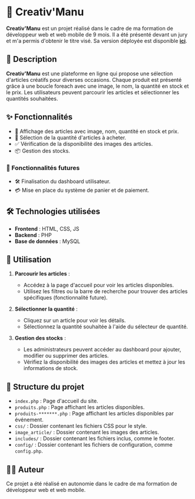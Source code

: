 # 🎨 Creativ'Manu

**Creativ'Manu** est un projet réalisé dans le cadre de ma formation de développeur web et web mobile de 9 mois. Il a été présenté devant un jury et m'a permis d'obtenir le titre visé. Sa version déployée est disponible [**ici**](https://projet.rodriguez.formations-avenir84.org/).

## 📜 Description

**Creativ'Manu** est une plateforme en ligne qui propose une sélection d'articles créatifs pour diverses occasions. Chaque produit est présenté grâce à une boucle foreach avec une image, le nom, la quantité en stock et le prix. Les utilisateurs peuvent parcourir les articles et sélectionner les quantités souhaitées. 

## ✨ Fonctionnalités

- 📸 Affichage des articles avec image, nom, quantité en stock et prix.
- 🛒 Sélection de la quantité d'articles à acheter.
- ✅ Vérification de la disponibilité des images des articles.
- 📦 Gestion des stocks.

### 🔮 Fonctionnalités futures

- 🛠️ Finalisation du dashboard utilisateur.
- 💳 Mise en place du système de panier et de paiement.

## 🛠️ Technologies utilisées

- **Frontend** : HTML, CSS, JS
- **Backend** : PHP
- **Base de données** : MySQL

## 🚀 Utilisation

1. **Parcourir les articles** :
   - Accédez à la page d'accueil pour voir les articles disponibles.
   - Utilisez les filtres ou la barre de recherche pour trouver des articles spécifiques (fonctionnalité future).

2. **Sélectionner la quantité** :
   - Cliquez sur un article pour voir les détails.
   - Sélectionnez la quantité souhaitée à l'aide du sélecteur de quantité.

3. **Gestion des stocks** :
   - Les administrateurs peuvent accéder au dashboard pour ajouter, modifier ou supprimer des articles.
   - Vérifiez la disponibilité des images des articles et mettez à jour les informations de stock.

## 📂 Structure du projet

- `index.php` : Page d'accueil du site.
- `produits.php` : Page affichant les articles disponibles.
- `produits-*******.php` : Page affichant les articles disponibles par événement.
- `css/` : Dossier contenant les fichiers CSS pour le style.
- `image_article/` : Dossier contenant les images des articles.
- `includes/` : Dossier contenant les fichiers inclus, comme le footer.
- `config/` : Dossier contenant les fichiers de configuration, comme `config.php`.

## 👨‍💻 Auteur

Ce projet a été réalisé en autonomie dans le cadre de ma formation de développeur web et web mobile.

